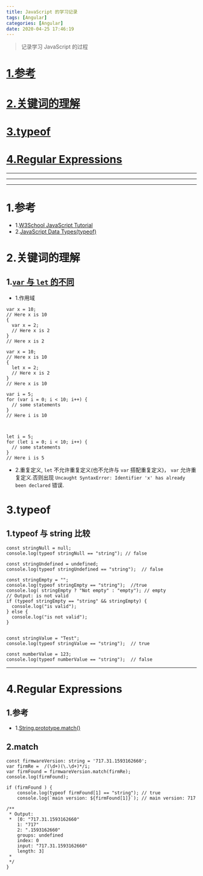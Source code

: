 ```yaml
---
title: JavaScript 的学习记录
tags: [Angular]
categories: [Angular]
date: 2020-04-25 17:46:19
---
```



> 记录学习 JavaScript 的过程

<!-- more -->

# [1.参考](#references)
# [2.关键词的理解](#key_word)
# [3.typeof](#typeof)
# [4.Regular Expressions](#re)


***
***
***

# 1.参考<a name="references"/>
* 1.[W3School JavaScript Tutorial](https://www.w3schools.com/js/default.asp)
* 2.[JavaScript Data Types(typeof)](https://www.w3schools.com/js/js_datatypes.asp)

# 2.关键词的理解<a name="key_word"/>

## 1.[`var` 与 `let` 的不同](https://www.w3schools.com/js/js_let.asp)

* 1.作用域

```
var x = 10;
// Here x is 10
{
  var x = 2;
  // Here x is 2
}
// Here x is 2
```

```
var x = 10;
// Here x is 10
{
  let x = 2;
  // Here x is 2
}
// Here x is 10
```

```
var i = 5;
for (var i = 0; i < 10; i++) {
  // some statements
}
// Here i is 10



let i = 5;
for (let i = 0; i < 10; i++) {
  // some statements
}
// Here i is 5
```

* 2.重复定义, `let` 不允许重复定义(也不允许与 `var` 搭配重复定义)， `var` 允许重复定义.否则出现 `Uncaught SyntaxError: Identifier 'x' has already been declared` 错误.


# 3.typeof<a name="typeof"/>

## 1.typeof 与 string 比较

```
const stringNull = null;
console.log(typeof stringNull == "string"); // false

const stringUndefined = undefined;
console.log(typeof stringUndefined == "string");  // false

const stringEmpty = "";
console.log(typeof stringEmpty == "string");  //true
console.log( stringEmpty ? "Not empty" : "empty"); // empty
// Output: is not valid
if (typeof stringEmpty == "string" && stringEmpty) {
  console.log("is valid");
} else {
  console.log("is not valid");
}


const stringValue = "Test";
console.log(typeof stringValue == "string");  // true

const numberValue = 123;
console.log(typeof numberValue == "string");  // false

```

***

# 4.Regular Expressions<a name="re"/>

## 1.参考
* 1.[String.prototype.match()](https://developer.mozilla.org/zh-CN/docs/Web/JavaScript/Reference/Global_Objects/String/match)

## 2.match

```
const firmwareVersion: string = '717.31.1593162660';
var firmRe =  /(\d+)(\.\d+)*/i;
var firmFound = firmwareVersion.match(firmRe);
console.log(firmFound);

if (firmFound ) {
    console.log(typeof firmFound[1] == "string"); // true
    console.log(`main version: ${firmFound[1]}`); // main version: 717

/**
 * Output:
 *  [0: "717.31.1593162660"
    1: "717"
    2: ".1593162660"
    groups: undefined
    index: 0
    input: "717.31.1593162660"
    length: 3]
 * 
 */
}
```




